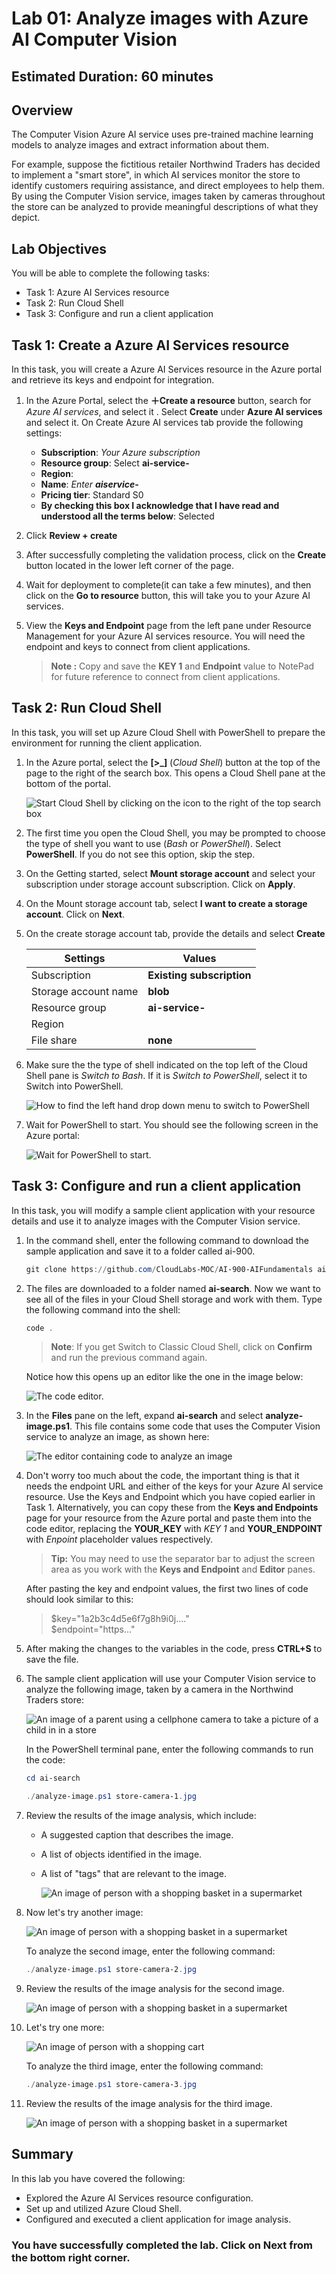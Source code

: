 # Lab 01: Analyze images with Azure AI Computer Vision

## Estimated Duration: 60 minutes

## Overview

The Computer Vision Azure AI service uses pre-trained machine learning models to analyze images and extract information about them.

For example, suppose the fictitious retailer Northwind Traders has decided to implement a "smart store", in which AI services monitor the store to identify customers requiring assistance, and direct employees to help them. By using the Computer Vision service, images taken by cameras throughout the store can be analyzed to provide meaningful descriptions of what they depict.

## Lab Objectives

You will be able to complete the following tasks:

  - Task 1: Azure AI Services resource
  - Task 2: Run Cloud Shell
  - Task 3: Configure and run a client application

## Task 1: Create a Azure AI Services resource

In this task, you will create a Azure AI Services resource in the Azure portal and retrieve its keys and endpoint for integration.

1. In the Azure Portal, select the **&#65291;Create a resource** button, search for *Azure AI services*, and select it . Select **Create** under **Azure AI services** and select it. On  Create Azure AI services tab provide the following settings:
    - **Subscription**: *Your Azure subscription*
    - **Resource group**: Select **ai-service-<inject key="DeploymentID" enableCopy="false"/>**
    - **Region**:  **<inject key="Region" enableCopy="false"/>**
    - **Name**: *Enter **aiservice-<inject key="DeploymentID" enableCopy="false"/>***
    - **Pricing tier**: Standard S0
    - **By checking this box I acknowledge that I have read and understood all the terms below**: Selected

1. Click **Review + create** 
   
1. After successfully completing the validation process, click on the **Create** button located in the lower left corner of the page.
   
1. Wait for deployment to complete(it can take a few minutes), and then click on the **Go to resource** button, this will take you to your Azure AI services.

1. View the **Keys and Endpoint** page from the left pane under Resource Management for your Azure AI services resource. You will need the endpoint and keys to connect from client applications.

   >**Note :** 
      > Copy and save the **KEY 1** and **Endpoint** value to NotePad for future reference to connect from client applications. 

## Task 2: Run Cloud Shell

In this task, you will set up Azure Cloud Shell with PowerShell to prepare the environment for running the client application.

1. In the Azure portal, select the **[>_]** (*Cloud Shell*) button at the top of the page to the right of the search box. This opens a Cloud Shell pane at the bottom of the portal.

    ![Start Cloud Shell by clicking on the icon to the right of the top search box](../media/analyze-images-computer-vision-service/powershell-portal-guide-1(1).png)

1. The first time you open the Cloud Shell, you may be prompted to choose the type of shell you want to use (*Bash* or *PowerShell*). Select **PowerShell**. If you do not see this option, skip the step.  

1. On the Getting started, select **Mount storage account** and select your subscription under storage account subscription. Click on **Apply**.

1. On the Mount storage account tab, select **I want to create a storage account**. Click on **Next**.

1. On the create storage account tab, provide the details and select **Create**

    | Settings | Values |
    |  -- | -- |
    | Subscription | **Existing subscription**|
    | Storage account name | **blob<inject key="DeploymentID" enableCopy="false"/>**|
    | Resource group | **ai-service-<inject key="DeploymentID" enableCopy="false"/>**|
    | Region | **<inject key="Region" enableCopy="false"/>**|
    | File share | **none**|

1. Make sure the the type of shell indicated on the top left of the Cloud Shell pane is *Switch to Bash*. If it is *Switch to PowerShell*, select it to Switch into PowerShell.

    ![How to find the left hand drop down menu to switch to PowerShell](../media/analyze-images-computer-vision-service/azure-ai-search-lab1-3.png)

1. Wait for PowerShell to start. You should see the following screen in the Azure portal:  

    ![Wait for PowerShell to start.](../media/analyze-images-computer-vision-service/azure-ai-search-lab1-3.png)

## Task 3: Configure and run a client application

In this task, you will modify a sample client application with your resource details and use it to analyze images with the Computer Vision service.

1. In the command shell, enter the following command to download the sample application and save it to a folder called ai-900.

    ```PowerShell
    git clone https://github.com/CloudLabs-MOC/AI-900-AIFundamentals ai-search
    ```

1. The files are downloaded to a folder named **ai-search**. Now we want to see all of the files in your Cloud Shell storage and work with them. Type the following command into the shell:

    ```PowerShell
    code .
    ```

    >**Note**: If you get Switch to Classic Cloud Shell, click on **Confirm** and run the previous command again.

    Notice how this opens up an editor like the one in the image below:

    ![The code editor.](../media/analyze-images-computer-vision-service/powershell-portal-guide-4(2).png)

1. In the **Files** pane on the left, expand **ai-search** and select **analyze-image.ps1**. This file contains some code that uses the Computer Vision service to analyze an image, as shown here:

    ![The editor containing code to analyze an image](../media/analyze-images-computer-vision-service/analyze-image-code1.png)

1. Don't worry too much about the code, the important thing is that it needs the endpoint URL and either of the keys for your Azure AI service resource. Use the Keys and Endpoint which you have copied earlier in Task 1. Alternatively, you can copy these from the **Keys and Endpoints** page for your resource from the Azure portal and paste them into the code editor, replacing the **YOUR_KEY** with *KEY 1* and **YOUR_ENDPOINT** with *Enpoint* placeholder values respectively.

    > **Tip:**
    > You may need to use the separator bar to adjust the screen area as you work with the **Keys and Endpoint** and **Editor** panes.
    
   After pasting the key and endpoint values, the first two lines of code should look similar to this:

    
     > $key="1a2b3c4d5e6f7g8h9i0j...."    
     > $endpoint="https..."

1. After making the changes to the variables in the code, press **CTRL+S** to save the file. 

1. The sample client application will use your Computer Vision service to analyze the following image, taken by a camera in the Northwind Traders store:

    ![An image of a parent using a cellphone camera to take a picture of a child in in a store](../media/analyze-images-computer-vision-service/store-camera-1.jpg)

    In the PowerShell terminal pane, enter the following commands to run the code:

    ```PowerShell
    cd ai-search
    ```
    
    ```PowerShell
    ./analyze-image.ps1 store-camera-1.jpg
    ```

1. Review the results of the image analysis, which include:
    - A suggested caption that describes the image.
    - A list of objects identified in the image.
    - A list of "tags" that are relevant to the image.

        ![An image of person with a shopping basket in a supermarket](../media/analyze-images-computer-vision-service/azure-ai-search-lab1-5.png)

1. Now let's try another image:

    ![An image of person with a shopping basket in a supermarket](../media/analyze-images-computer-vision-service/store-camera-2.jpg)

    To analyze the second image, enter the following command:

    ```PowerShell
    ./analyze-image.ps1 store-camera-2.jpg
    ```

1. Review the results of the image analysis for the second image.

    ![An image of person with a shopping basket in a supermarket](../media/analyze-images-computer-vision-service/azure-ai-search-lab1-6.png)

1. Let's try one more:

    ![An image of person with a shopping cart](../media/analyze-images-computer-vision-service/store-camera-3.jpg)

    To analyze the third image, enter the following command:

    ```PowerShell
    ./analyze-image.ps1 store-camera-3.jpg
    ```

1. Review the results of the image analysis for the third image.

    ![An image of person with a shopping basket in a supermarket](../media/analyze-images-computer-vision-service/azure-ai-search-lab1-7.png)

<validation step="e2c31f6e-21a8-4d12-a1dd-4484dbf76091" />

## Summary

In this lab you have covered the following:
  
-    Explored the Azure AI Services resource configuration.
-    Set up and utilized Azure Cloud Shell.
-    Configured and executed a client application for image analysis.

### You have successfully completed the lab. Click on Next from the bottom right corner.